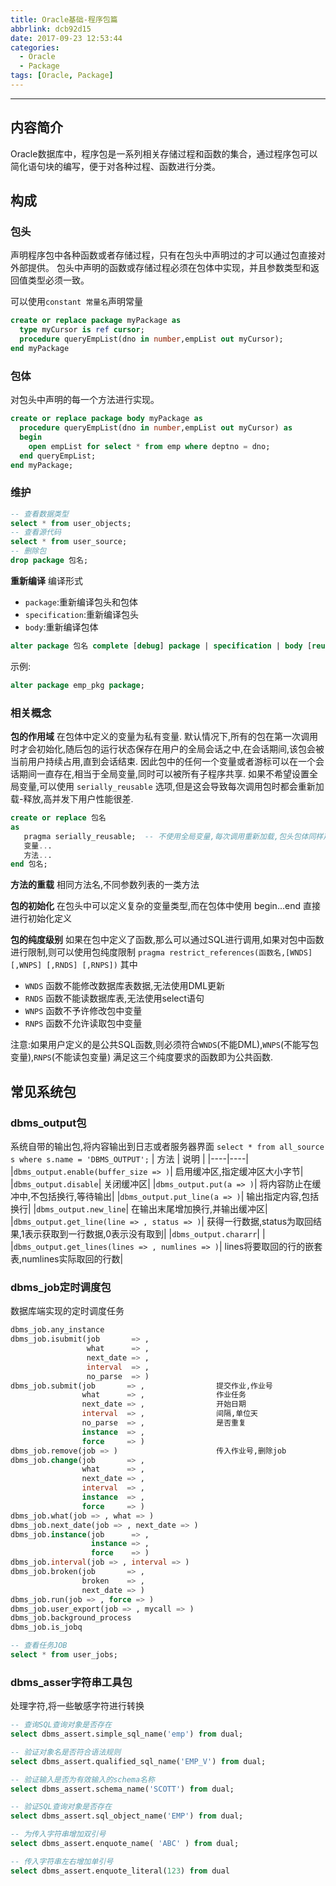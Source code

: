 ```yaml
---
title: Oracle基础-程序包篇
abbrlink: dcb92d15
date: 2017-09-23 12:53:44
categories:
  - Oracle
  - Package
tags: [Oracle, Package]
---
```

------
## 内容简介
Oracle数据库中，程序包是一系列相关存储过程和函数的集合，通过程序包可以简化语句块的编写，便于对各种过程、函数进行分类。

## 构成
### 包头
声明程序包中各种函数或者存储过程，只有在包头中声明过的才可以通过包直接对外部提供。
包头中声明的函数或存储过程必须在包体中实现，并且参数类型和返回值类型必须一致。

可以使用`constant 常量名`声明常量
``` sql
create or replace package myPackage as
  type myCursor is ref cursor;                                                                -- 自定义数据类型,类似于游标性质
  procedure queryEmpList(dno in number,empList out myCursor);                                 -- 声明存储过程
end myPackage
```

### 包体
对包头中声明的每一个方法进行实现。

``` sql
create or replace package body myPackage as                                                   -- 声明包体
  procedure queryEmpList(dno in number,empList out myCursor) as                               -- 声明存储过程的实现
  begin
    open empList for select * from emp where deptno = dno;                                    -- select语句查询的结果由游标表示  打开游标.for表示代指的结果集
  end queryEmpList;                                                                           -- 表示存储过程的结束
end myPackage;
```

### 维护

``` sql
-- 查看数据类型
select * from user_objects;
-- 查看源代码
select * from user_source;
-- 删除包
drop package 包名;
```

**重新编译**
编译形式
- `package`:重新编译包头和包体
- `specification`:重新编译包头
- `body`:重新编译包体
```sql
alter package 包名 complete [debug] package | specification | body [reuse settings];
```
示例:
```sql
alter package emp_pkg package;
```

### 相关概念
**包的作用域**
在包体中定义的变量为私有变量.
默认情况下,所有的包在第一次调用时才会初始化,随后包的运行状态保存在用户的全局会话之中,在会话期间,该包会被当前用户持续占用,直到会话结束.
因此包中的任何一个变量或者游标可以在一个会话期间一直存在,相当于全局变量,同时可以被所有子程序共享.
如果不希望设置全局变量,可以使用 `serially_reusable` 选项,但是这会导致每次调用包时都会重新加载-释放,高并发下用户性能很差.

``` sql
create or replace 包名
as
   pragma serially_reusable;  -- 不使用全局变量,每次调用重新加载,包头包体同样声明
   变量...
   方法...
end 包名;
```

**方法的重载**
相同方法名,不同参数列表的一类方法

**包的初始化**
在包头中可以定义复杂的变量类型,而在包体中使用  begin...end 直接进行初始化定义

**包的纯度级别**
如果在包中定义了函数,那么可以通过SQL进行调用,如果对包中函数进行限制,则可以使用包纯度限制
`pragma restrict_references(函数名,[WNDS] [,WNPS] [,RNDS] [,RNPS])`
其中
- `WNDS` 函数不能修改数据库表数据,无法使用DML更新
- `RNDS` 函数不能读数据库表,无法使用select语句
- `WNPS` 函数不予许修改包中变量
- `RNPS` 函数不允许读取包中变量

注意:如果用户定义的是公共SQL函数,则必须符合`WNDS`(不能DML),`WNPS`(不能写包变量),`RNPS`(不能读包变量)
满足这三个纯度要求的函数即为公共函数.


## 常见系统包
### dbms_output包
系统自带的输出包,将内容输出到日志或者服务器界面
`select * from all_source s where s.name = 'DBMS_OUTPUT';`
| 方法 | 说明 |
|----|----|
|`dbms_output.enable(buffer_size => )`|           启用缓冲区,指定缓冲区大小字节|
|`dbms_output.disable`|                           关闭缓冲区|
|`dbms_output.put(a => )`|                        将内容防止在缓冲中,不包括换行,等待输出|
|`dbms_output.put_line(a => )`|                   输出指定内容,包括换行|
|`dbms_output.new_line`|                          在输出末尾增加换行,并输出缓冲区|
|`dbms_output.get_line(line => , status => )`|    获得一行数据,status为取回结果,1表示获取到一行数据,0表示没有取到|
|`dbms_output.chararr`|											|
|`dbms_output.get_lines(lines => , numlines => )`|   lines将要取回的行的嵌套表,numlines实际取回的行数|


### dbms_job定时调度包
数据库端实现的定时调度任务
``` sql
dbms_job.any_instance                        
dbms_job.isubmit(job       => ,
                 what      => ,
                 next_date => ,
                 interval  => ,
                 no_parse  => )
dbms_job.submit(job       => ,                提交作业,作业号
                what      => ,                作业任务
                next_date => ,                开始日期
                interval  => ,                间隔,单位天
                no_parse  => ,                是否重复
                instance  => ,
                force     => )                 
dbms_job.remove(job => )                      传入作业号,删除job
dbms_job.change(job       => ,
                what      => ,
                next_date => ,
                interval  => ,
                instance  => ,
                force     => )                
dbms_job.what(job => , what => )                
dbms_job.next_date(job => , next_date => )
dbms_job.instance(job      => ,
                  instance => ,
                  force    => )
dbms_job.interval(job => , interval => )                  
dbms_job.broken(job       => ,
                broken    => ,
                next_date => )
dbms_job.run(job => , force => )                
dbms_job.user_export(job => , mycall => )
dbms_job.background_process
dbms_job.is_jobq

-- 查看任务JOB
select * from user_jobs;
```

### dbms_asser字符串工具包
处理字符,将一些敏感字符进行转换

```sql
-- 查询SQL查询对象是否存在
select dbms_assert.simple_sql_name('emp') from dual;

-- 验证对象名是否符合语法规则
select dbms_assert.qualified_sql_name('EMP_V') from dual;

-- 验证输入是否为有效输入的schema名称
select dbms_assert.schema_name('SCOTT') from dual;

-- 验证SQL查询对象是否存在
select dbms_assert.sql_object_name('EMP') from dual;

-- 为传入字符串增加双引号
select dbms_assert.enquote_name( 'ABC' ) from dual;

-- 传入字符串左右增加单引号
select dbms_assert.enquote_literal(123) from dual
```
